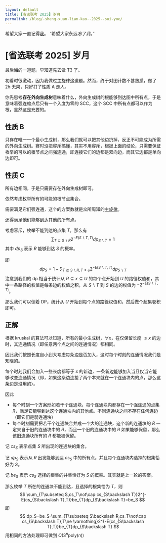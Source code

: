 ```yaml
---
layout: default
title: [省选联考 2025] 岁月
permalink: /blog/-sheng-xuan-lian-kao--2025--sui-yue/
---
```


希望大家一直记得[我](https://www.luogu.com.cn/problem/P10221)。
“希望大家永远*忘了我*。”

# [省选联考 2025] 岁月

最后悔的一道题。早知道先去做 T3 了。

初看时很激动，因为我做过主旋律这道题。然而，终于对图计数不甚熟悉，做了 2h 无果，只好打了性质 A 走人。

你先思考**存在外向生成树**意味着什么，外向生成树的根能够到达图中所有点，于是意味着强连缩点后只有一个入度为零的 SCC，这个 SCC 中所有点都可以作为根，显然这是充要的。

## 性质 B

只存在唯一一个最小生成树，那么我们就可以把其他边扔掉，反正不可能成为所需的外向生成树。赛时没把容斥搞懂，其实不用容斥，根据上面的结论，只需要保证枚举的可以的根节点之间强连通，即连接它们的边都是双向边，而其它边都是单向边即可。

## 性质 C

所有边相同，于是只需要存在外向生成树即可。

依然考虑枚举所有的可能的根节点集合。

需要满足它们强连通，这个的方案数就是众所周知的[主旋律](https://uoj.ac/problem/37)。

还得满足他们能够到达其他的所有点。

考虑容斥，枚举不能到达的点集 $T$，那么有
$$
\sum_{T\subseteq S\backslash R}2^{-E(S\backslash T,T)}dp_{S\backslash T}=1
$$
其中 $dp_{S}$ 表示 $R$ 能够到达 $S$ 的概率。

即
$$
dp_S=1-\sum_{T\subseteq S\backslash R,T\neq\varnothing}2^{-E(S\backslash T,T)}dp_{S\backslash T}
$$
注意到我们的 dp 相当于统计从 $R\subseteq x\subseteq U$ 的每个点开始到 $U$ 的路径权值和，其中一条路径的权值是每条边的权值之积，从 $S\backslash T$ 到 $S$ 的边的权值为 $-2^{-E(S\backslash T,T)}$。

那么我们可以倒着 DP，统计从 $U$ 开始到每个点的路径权值和，然后做个超集卷积即可。

## 正解

根据 kruskal 的算法可以知道，所有的最小生成树，$\forall x$，在仅保留长度 $\le x$ 的边时，其连通情况（即任意两个点之间的连通情况）都相同。

因此我们按照长度自小到大考虑每条边是否加入，这时每个时刻的连通情况我们是知晓的。

每个时刻我们会加入一些长度都等于 $x$ 的新边，一条新边能够加入当且仅当它能够改变连通情况（即，如果这条边连接了两个本来就在一个连通块内的点，那么这条边是没用的）。

因此

- 每个时刻一个方案形如若干个连通块，每个连通块内都存在一个强连通的点集 $R$，满足它能够到达这个连通块内的其他点。不同连通块之间不存在任何连边（即它们是弱连通块）
- 每个时刻需要把若干个连通块合并成一个大的连通块，这个新的连通块的 $R$ 一定来自于旧的连通块中的 $R$，而且一个旧的连通块中的 $R$ 如果能够保留，那么该旧连通块所有的 $R$ 都能被保留。

记 $cs_S$ 表示点集 $S$ 所出现的连通块的集合。

记 $dp_S$ 表示从 $R$ 出发能够到达 $cs_S$ 中的所有点，并且每个连通块内选择的根集恰好为 $S$。

记 $be_S$ 表示 $cs_S$ 选择的根集的并集恰好为 $S$ 的概率。其实就是上一轮的答案。

那么枚举 $T$ 所在的连通块不能到达，且选择的根集恰为 $T$，则
$$
\sum_{T\subseteq S,cs_T\not\cap cs_{S\backslash T}}2^{-E(cs_{S\backslash T},T)}be_{T}dp_{S\backslash T}=be_S
$$
即
$$
dp_S=be_S-\sum_{T\subseteq S\backslash R,cs_T\not\cap cs_{S\backslash T},T\ne \varnothing}2^{-E(cs_{S\backslash T},T)}be_{T}dp_{S\backslash T}
$$
用相同的方法处理即可做到 $O(3^n\mathrm{poly}(n))$

